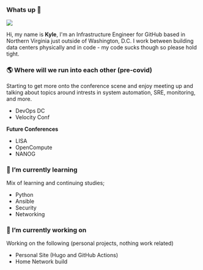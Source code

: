### Whats up 👋

![](https://media.giphy.com/media/fdOA43sHFE6Pu/giphy.gif)

Hi, my name is **Kyle**, I'm an Infrastructure Engineer for GitHub based in Northern Virginia just outside of Washington, D.C. I work between building data centers physically and in code - my code sucks though so please hold tight.

### 🌎 Where will we run into each other (pre-covid)

Starting to get more onto the conference scene and enjoy meeting up and talking about topics around intrests in system automation, SRE, monitoring, and more.

- DevOps DC
- Velocity Conf

**Future Conferences**

- LISA
- OpenCompute 
- NANOG

### 🌱 I’m currently learning

Mix of learning and continuing studies; 

- Python 
- Ansible
- Security
- Networking

### 🔭 I’m currently working on 

Working on the following (personal projects, nothing work related)

- Personal Site (Hugo and GitHub Actions)
- Home Network build 

<!--
**mkylemueller/mkylemueller** is a ✨ _special_ ✨ repository because its `README.md` (this file) appears on your GitHub profile.

Here are some ideas to get you started:

- 🔭 I’m currently working on ...
- 🌱 I’m currently learning ...
- 👯 I’m looking to collaborate on ...
- 🤔 I’m looking for help with ...
- 💬 Ask me about ...
- 📫 How to reach me: ...
- 😄 Pronouns: ...
- ⚡ Fun fact: ...
-->
